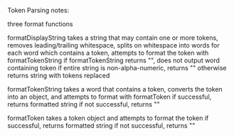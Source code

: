 Token Parsing notes:

three format functions

formatDisplayString takes a string that may contain one or more tokens, removes leading/trailing whitespace, 
splits on whitespace into words
    for each word which contains a token, attempts to format the token with formatTokenString
    if formatTokenString returns "", does not output word containing token
if entire string is non-alpha-numeric, returns ""
otherwise returns string with tokens replaced

formatTokenString takes a word that contains a token, converts the token into an object, and attempts to format with formatToken
if successful, returns formatted string
if not successful, returns ""

formatToken takes a token object and attempts to format the token
if successful, returns formatted string
if not successful, returns ""

